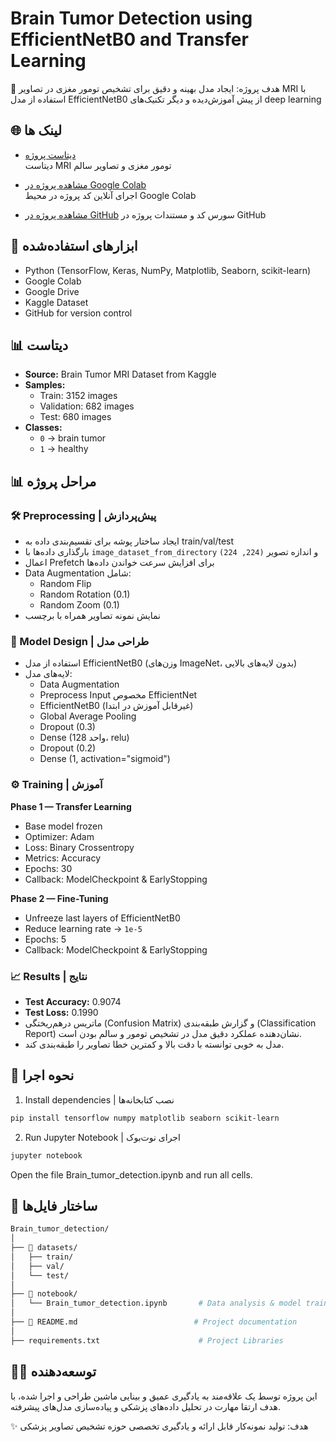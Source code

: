 # Brain Tumor Detection using EfficientNetB0 and Transfer Learning 

🎯 هدف پروژه: ایجاد مدل بهینه و دقیق برای تشخیص تومور مغزی در تصاویر MRI با استفاده از مدل EfficientNetB0 از پیش آموزش‌دیده و دیگر تکنیک‌های deep learning



## 🌐 لینک ها

- [دیتاست پروژه](https://www.kaggle.com/datasets/preetviradiya/brian-tumor-dataset)  
  دیتاست MRI تومور مغزی و تصاویر سالم

- [مشاهده پروژه در Google Colab](https://colab.research.google.com/drive/1yTaL8_Fqk3TbfHazISD6DFJFajpOq_mV?usp=sharing)  
  اجرای آنلاین کد پروژه در محیط Google Colab

- [مشاهده پروژه در GitHub](https://github.com/eliram88/Brain_tumor_detection)
   سورس کد و مستندات پروژه در GitHub 



## 🔧 ابزارهای استفاده‌شده

- Python (TensorFlow, Keras, NumPy, Matplotlib, Seaborn, scikit-learn)  
- Google Colab
- Google Drive
- Kaggle Dataset
- GitHub for version control



## 📊  دیتاست

- **Source:** Brain Tumor MRI Dataset from Kaggle  
- **Samples:**  
  - Train: 3152 images  
  - Validation: 682 images  
  - Test: 680 images  
- **Classes:**  
  - `0` →  brain tumor  
  - `1` → healthy



## 📊 مراحل پروژه


### 🛠 Preprocessing | پیش‌پردازش

- ایجاد ساختار پوشه برای تقسیم‌بندی داده به train/val/test  
- بارگذاری داده‌ها با `image_dataset_from_directory` و اندازه تصویر `(224, 224)`  
- اعمال Prefetch برای افزایش سرعت خواندن داده‌ها  
- Data Augmentation شامل:  
  - Random Flip  
  - Random Rotation (0.1)  
  - Random Zoom (0.1)  
- نمایش نمونه تصاویر همراه با برچسب


### 🧠 Model Design | طراحی مدل

- استفاده از مدل EfficientNetB0 (وزن‌های ImageNet، بدون لایه‌های بالایی)  
- لایه‌های مدل:  
  - Data Augmentation  
  - Preprocess Input مخصوص EfficientNet  
  - EfficientNetB0 (غیرقابل آموزش در ابتدا)  
  - Global Average Pooling  
  - Dropout (0.3)  
  - Dense (128 واحد، relu)  
  - Dropout (0.2)  
  - Dense (1, activation="sigmoid")


### ⚙ Training | آموزش
 
**Phase 1 — Transfer Learning**  
- Base model frozen  
- Optimizer: Adam  
- Loss: Binary Crossentropy  
- Metrics: Accuracy  
- Epochs: 30  
- Callback: ModelCheckpoint & EarlyStopping

**Phase 2 — Fine-Tuning**  
- Unfreeze last layers of EfficientNetB0
- Reduce learning rate → `1e-5`  
- Epochs: 5 
- Callback: ModelCheckpoint & EarlyStopping


### 📈 Results | نتایج

- **Test Accuracy:** 0.9074  
- **Test Loss:** 0.1990  
- ماتریس درهم‌ریختگی (Confusion Matrix) و گزارش طبقه‌بندی (Classification Report) نشان‌دهنده عملکرد دقیق مدل در تشخیص تومور و سالم بودن است.  
- مدل به خوبی توانسته با دقت بالا و کمترین خطا تصاویر را طبقه‌بندی کند.



## 🚀 نحوه اجرا

1) Install dependencies | نصب کتابخانه‌ها
```bash
pip install tensorflow numpy matplotlib seaborn scikit-learn
```

2) Run Jupyter Notebook | اجرای نوت‌بوک
```bash
jupyter notebook
```
Open the file Brain_tumor_detection.ipynb and run all cells.



## 📁 ساختار فایل‌ها

```bash
Brain_tumor_detection/
│
├── 📁 datasets/                         
│   ├── train/
│   ├── val/
│   └── test/
│
├── 📁 notebook/
│   └── Brain_tumor_detection.ipynb       # Data analysis & model training
│
├── 📄 README.md                          # Project documentation
│
├── requirements.txt                      # Project Libraries
```



## 🧑‍💻 توسعه‌دهنده

این پروژه توسط یک علاقه‌مند به یادگیری عمیق و بینایی ماشین طراحی و اجرا شده،
با هدف ارتقا مهارت در تحلیل داده‌های پزشکی و پیاده‌سازی مدل‌های پیشرفته.

✨ هدف: تولید نمونه‌کار قابل ارائه و یادگیری تخصصی حوزه تشخیص تصاویر پزشکی
